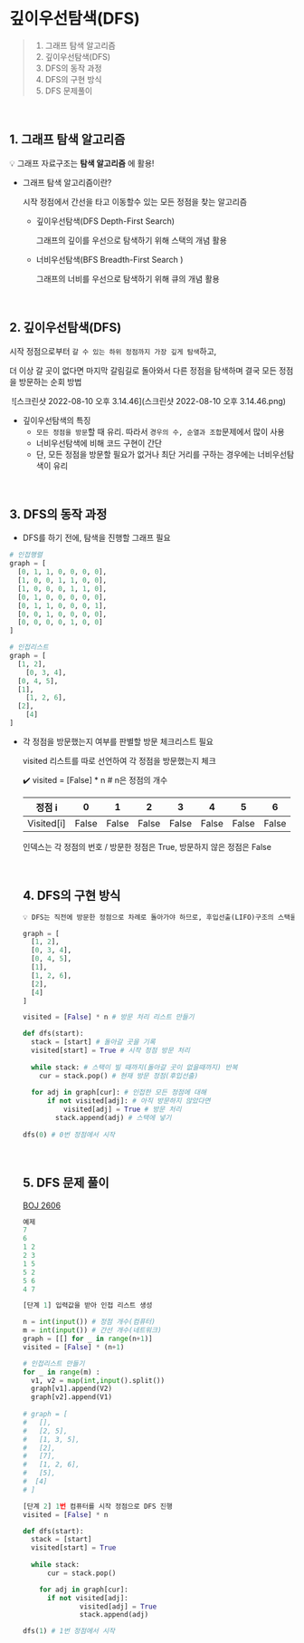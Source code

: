 # 깊이우선탐색(DFS)

> 1. 그래프 탐색 알고리즘
> 2. 깊이우선탐색(DFS)
> 3. DFS의 동작 과정
> 4. DFS의 구현 방식
> 5. DFS 문제풀이

<br>

## 1. 그래프 탐색 알고리즘

💡 그래프 자료구조는 **탐색 알고리즘** 에 활용!



- 그래프 탐색 알고리즘이란? 

  시작 정점에서 간선을 타고 이동할수 있는 모든 정점을 찾는 알고리즘

  - 깊이우선탐색(DFS Depth-First Search)

    그래프의 깊이를 우선으로 탐색하기 위해 스택의 개념 활용 

  - 너비우선탐색(BFS Breadth-First Search )

    그래프의 너비를 우선으로 탐색하기 위해 큐의 개념 활용 

    <br>

## 2. 깊이우선탐색(DFS)

시작 정점으로부터 `갈 수 있는 하위 정점까지 가장 깊게 탐색`하고, 

더 이상 갈 곳이 없다면 마지막 갈림길로 돌아와서 다른 정점을 탐색하며 결국 모든 정점을 방문하는 순회 방법



​       ![스크린샷 2022-08-10 오후 3.14.46](스크린샷 2022-08-10 오후 3.14.46.png)

- 깊이우선탐색의 특징 
  - `모든 정점을 방문`할 때 유리. 따라서 `경우의 수, 순열과 조합`문제에서 많이 사용
  - 너비우선탐색에 비해 코드 구현이 간단
  - 단, 모든 정점을 방문할 필요가 없거나 최단 거리를 구하는 경우에는 너비우선탐색이 유리

<br>

## 3. DFS의 동작 과정 

- DFS를 하기 전에, 탐색을 진행할 그래프 필요 

```python
# 인접행렬 
graph = [
  [0, 1, 1, 0, 0, 0, 0], 
  [1, 0, 0, 1, 1, 0, 0],
  [1, 0, 0, 0, 1, 1, 0],
  [0, 1, 0, 0, 0, 0, 0],
  [0, 1, 1, 0, 0, 0, 1], 
  [0, 0, 1, 0, 0, 0, 0],
  [0, 0, 0, 0, 1, 0, 0]
]

# 인접리스트
graph = [ 
  [1, 2],
	[0, 3, 4],
  [0, 4, 5],
  [1],
	[1, 2, 6],
  [2],
	[4]
]
```

- 각 정점을 방문했는지 여부를 판별할 방문 체크리스트 필요 

  visited 리스트를 따로 선언하여 각 정점을 방문했는지 체크 

  ✔️ visited = [False] * n  # n은 정점의 개수

  |   정점 i   |   0   |   1   |   2   |   3   |   4   |   5   |   6   |
  | :--------: | :---: | :---: | :---: | :---: | :---: | :---: | :---: |
  | Visited[i] | False | False | False | False | False | False | False |

  인덱스는 각 정점의 번호 / 방문한 정점은 True, 방문하지 않은 정점은 False 

  <br>

  ## 4. DFS의 구현 방식

  ```python
  💡 DFS는 직전에 방문한 정점으로 차례로 돌아가야 하므로, 후입선출(LIFO)구조의 스택을 사용
  
  graph = [ 
    [1, 2],
  	[0, 3, 4],
    [0, 4, 5],
    [1],
  	[1, 2, 6],
    [2],
  	[4]
  ]
  
  visited = [False] * n # 방문 처리 리스트 만들기
  
  def dfs(start):
  	stack = [start] # 돌아갈 곳을 기록 
    visited[start] = True # 시작 정점 방문 처리
    
  	while stack: # 스택이 빌 때까지(돌아갈 곳이 없을때까지) 반복 
      cur = stack.pop() # 현재 방문 정점(후입선출)
      
  	for adj in graph[cur]: # 인접한 모든 정점에 대해 
    	if not visited[adj]: # 아직 방문하지 않았다면
  			visited[adj] = True # 방문 처리 
     	  stack.append(adj) # 스택에 넣기
        
  dfs(0) # 0번 정점에서 시작
  ```

  <br>

  ## 5. DFS 문제 풀이

  [BOJ 2606](https://www.acmicpc.net/problem/2606)

  ```python
  예제 
  7 
  6 
  1 2 
  2 3 
  1 5 
  5 2 
  5 6 
  4 7 
  
  [단계 1] 입력값을 받아 인접 리스트 생성 
  
  n = int(input()) # 정점 개수(컴퓨터)
  m = int(input()) # 간선 개수(네트워크)
  graph = [[] for _ in range(n+1)]
  visited = [False] * (n+1)
  
  # 인접리스트 만들기
  for _ in range(m) : 
    v1, v2 = map(int,input().split())
    graph[v1].append(V2)
    graph[v2].append(V1)
    
  # graph = [ 
  #   [],
  #	  [2, 5], 
  #   [1, 3, 5], 
  #   [2],
  #   [7],
  #   [1, 2, 6],
  #   [5],
  #	 [4]
  # ] 
  
  [단계 2] 1번 컴퓨터를 시작 정점으로 DFS 진행 
  visited = [False] * n
  
  def dfs(start):
  	stack = [start]
    visited[start] = True
  	
    while stack:
  		cur = stack.pop()
  
      for adj in graph[cur]:
        if not visited[adj]:
  				visited[adj] = True
  				stack.append(adj)
  
  dfs(1) # 1번 정점에서 시작
  ```















